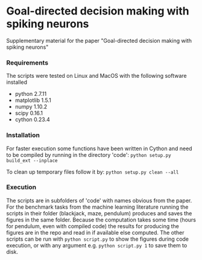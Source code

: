 # Goal-directed decision making with spiking neurons
Supplementary material for the paper "Goal-directed decision making with spiking neurons"

### Requirements
The scripts were tested on Linux and MacOS with the following software installed

- python 2.7.11
- matplotlib 1.5.1
- numpy 1.10.2
- scipy 0.16.1
- cython 0.23.4

### Installation
For faster execution some functions have been written in Cython and need to be compiled by running in the directory 'code':
`python setup.py build_ext --inplace`

To clean up temporary files follow it by:
`python setup.py clean --all`

### Execution
The scripts are in subfolders of 'code' with names obvious from the paper. For the benchmark tasks from the machine learning literature running the scripts in their folder (blackjack, maze, pendulum) produces and saves the figures in the same folder. Because the computation takes some time (hours for pendulum, even with compiled code) the results for producing the figures are in the repo and read in if available else computed.
The other scripts can be run with `python script.py` to show the figures during code execution, or with any argument e.g. `python script.py 1` to save them to disk. 
